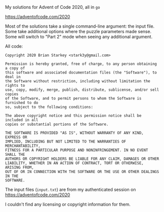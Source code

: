 My solutions for Advent of Code 2020, all in `go`

https://adventofcode.com/2020

Most of the solutions take a single command-line argument: the input file.
Some take additional options where the puzzle parameters made sense.
Some will switch to "Part 2" mode when seeing any additional argument.


All code:

```
Copyright 2020 Brian Starkey <stark3y@gmail.com>

Permission is hereby granted, free of charge, to any person obtaining a copy of
this software and associated documentation files (the "Software"), to deal in
the Software without restriction, including without limitation the rights to
use, copy, modify, merge, publish, distribute, sublicense, and/or sell copies
of the Software, and to permit persons to whom the Software is furnished to do
so, subject to the following conditions:

The above copyright notice and this permission notice shall be included in all
copies or substantial portions of the Software.

THE SOFTWARE IS PROVIDED "AS IS", WITHOUT WARRANTY OF ANY KIND, EXPRESS OR
IMPLIED, INCLUDING BUT NOT LIMITED TO THE WARRANTIES OF MERCHANTABILITY,
FITNESS FOR A PARTICULAR PURPOSE AND NONINFRINGEMENT. IN NO EVENT SHALL THE
AUTHORS OR COPYRIGHT HOLDERS BE LIABLE FOR ANY CLAIM, DAMAGES OR OTHER
LIABILITY, WHETHER IN AN ACTION OF CONTRACT, TORT OR OTHERWISE, ARISING FROM,
OUT OF OR IN CONNECTION WITH THE SOFTWARE OR THE USE OR OTHER DEALINGS IN THE
SOFTWARE.
```

The input files (`input.txt`) are from my authenticated session on
https://adventofcode.com/2020

I couldn't find any licensing or copyright information for them.
